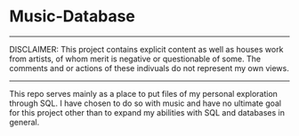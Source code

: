# Music-Database
*********************
DISCLAIMER: 
This project contains explicit content as well as houses work from artists, of
whom merit is negative or questionable of some. The comments and or actions of these indivuals
do not represent my own views.
*********************
This repo serves mainly as a place to put files of my personal exploration through SQL. I have chosen to do so with music and have no
ultimate goal for this project other than to expand my abilities with SQL and databases in general.
